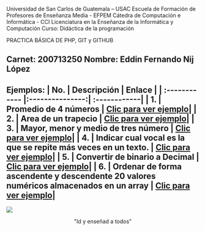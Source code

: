 Universidad de San Carlos de Guatemala – USAC
Escuela de Formación de Profesores de Enseñanza Media - EFPEM
Cátedra de Computación e Informática - CCI
Licenciatura en la Enseñanza de la Informática y Computación
Curso: Didáctica de la programación


PRACTICA BÁSICA DE PHP, GIT y GITHUB


Carnet: 200713250
Nombre: Eddin Fernando Nij López
----
Ejemplos:
| No.  | Descripción  | Enlace |
| :------------ |:---------------:| :------------|
| 1.     | Promedio de 4 números | [Clic para ver ejemplo](promedio.php "Clic para ver ejemplo")|
| 2.     | Area de un trapecio | [Clic para ver ejemplo](areaTrapecio.php "Clic para ver ejemplo")|
| 3.     | Mayor, menor y medio de tres número | [Clic para ver ejemplo](mayor.php "Clic para ver ejemplo")|
| 4.     | Indicar cual vocal es la que se repite más veces en un texto. | [Clic para ver ejemplo](vocal.php "Clic para ver ejemplo")|
| 5.     | Convertir de binario a Decimal | [Clic para ver ejemplo](binario.php "Clic para ver ejemplo")|
| 6.     | Ordenar de forma ascendente y descendente 20 valores numéricos almacenados en un array | [Clic para ver ejemplo](ordenar.php "Clic para ver ejemplo")|
----

![](https://scontent.fgua3-2.fna.fbcdn.net/v/t1.0-9/26733384_948463011987807_3677284294722090699_n.png?_nc_cat=108&_nc_sid=85a577&_nc_ohc=-j0aZtZzdzIAX-mC8NP&_nc_ht=scontent.fgua3-2.fna&oh=93b1cb49570a8d3ac4bc9090e403f7d2&oe=5FA80C51)
<div align="center">"Id y enseñad a todos"</div>
